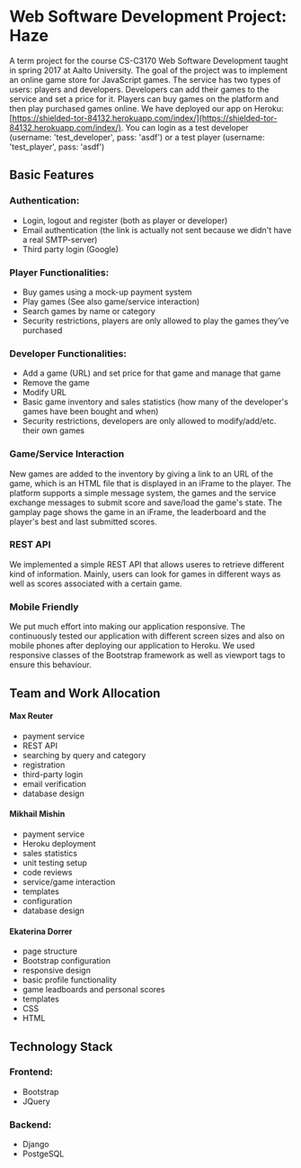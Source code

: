 # Web Software Development Project: Haze

A term project for the course CS-C3170 Web Software Development taught in spring 2017 at Aalto University. 
The goal of the project was to implement an online game store for JavaScript games. 
The service has two types of users: players and developers. Developers can add their games to the 
service and set a price for it. Players can buy games on the platform and then play purchased games online.
We have deployed our app on Heroku:  [https://shielded-tor-84132.herokuapp.com/index/](https://shielded-tor-84132.herokuapp.com/index/). You can login as a test developer (username: 'test_developer', pass: 'asdf') or a test player (username: 'test_player', pass: 'asdf') 

## Basic Features 

### Authentication:
* Login, logout and register (both as player or developer)
* Email authentication (the link is actually not sent because we didn't have a real SMTP-server)
* Third party login (Google)

### Player Functionalities:
* Buy games using a mock-up payment system 
* Play games (See also game/service interaction)
* Search games by name or category
* Security restrictions, players are only allowed to play the games they’ve purchased

### Developer Functionalities:
* Add a game (URL) and set price for that game and manage that game 
* Remove the game 
* Modify URL
* Basic game inventory and sales statistics (how many of the developer's games have been bought and when)
* Security restrictions, developers are only allowed to modify/add/etc. their own games


### Game/Service Interaction
New games are added to the inventory by giving a link to an URL of the game, which is an HTML file that is displayed in an iFrame to the player. The platform supports a simple message system, the games and the service exchange messages to submit score and save/load the game's state. The gamplay page shows the game in an iFrame, the leaderboard and the player's best and
last submitted scores.

### REST API
We implemented a simple REST API that allows useres to retrieve different kind of information. Mainly, users
can look for games in different ways as well as scores associated with a certain game. 

### Mobile Friendly
We put much effort into making our application responsive. The continuously tested our application with different
screen sizes and also on mobile phones after deploying our application to Heroku. We used responsive classes of
the Bootstrap framework as well as viewport tags to ensure this behaviour. 


## Team and Work Allocation

#### Max Reuter
- payment service
- REST API
- searching by query and category
- registration
- third-party login
- email verification
- database design

#### Mikhail Mishin
- payment service
- Heroku deployment
- sales statistics
- unit testing setup
- code reviews
- service/game interaction
- templates
- configuration
- database design

#### Ekaterina Dorrer
- page structure
- Bootstrap configuration
- responsive design
- basic profile functionality
- game leadboards and personal scores
- templates
- CSS
- HTML


## Technology Stack

### Frontend:
* Bootstrap
* JQuery

### Backend:
* Django
* PostgeSQL
